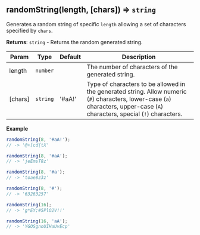 <a name="randomString"></a>

## randomString(length, [chars]) ⇒ <code>string</code>
Generates a random string of specific `length` allowing a set of characters specified by `chars`.

**Returns**: <code>string</code> - Returns the random generated string.  

| Param | Type | Default | Description |
| --- | --- | --- | --- |
| length | <code>number</code> | | The number of characters of the generated string. |
| [chars] | <code>string</code> | '#aA!' | Type of characters to be allowed in the generated string. Allow numeric (`#`) characters, lower-case (`a`) characters, upper-case (`A`) characters, special (`!`) characters. |

**Example**  
```js
randomString(8, '#aA!');
// -> '@+[cd{tX'

randomString(8, '#aA');
// -> 'jeEmsT8z'

randomString(8, '#a');
// -> 'toae8z3z'

randomString(8, '#');
// -> '63263257'

randomString(16);
// -> 'g*EY;#5PlO2V!!'

randomString(16, 'aA');
// -> 'YGOSgnoUIHaUvEcp'
```
